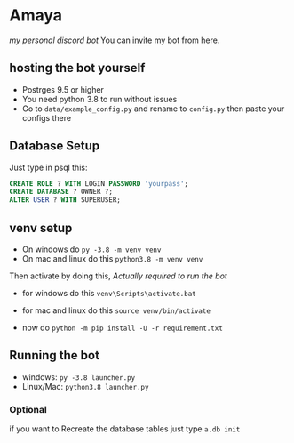 # Amaya

*my personal discord bot*
You can [invite](https://discord.com/oauth2/authorize?client_id=760052204777504778&permissions=0&scope=bot) my bot from here.

## hosting the bot yourself

* Postrges 9.5 or higher
* You need python 3.8 to run without issues
* Go to `data/example_config.py` and rename to `config.py` then paste your configs there


## Database Setup

Just type in psql this:

```sql
CREATE ROLE ? WITH LOGIN PASSWORD 'yourpass';
CREATE DATABASE ? OWNER ?;
ALTER USER ? WITH SUPERUSER;
```


## venv setup

* On windows do `py -3.8 -m venv venv`
* On mac and linux do this `python3.8 -m venv venv`

Then activate by doing this, _Actually required to run the bot_

* for windows do this `venv\Scripts\activate.bat`
* for mac and linux do this `source venv/bin/activate`

* now do `python -m pip install -U -r requirement.txt`

## Running the bot

* windows: `py -3.8 launcher.py`
* Linux/Mac: `python3.8 launcher.py`

### Optional

if you want to Recreate the database tables just type `a.db init`